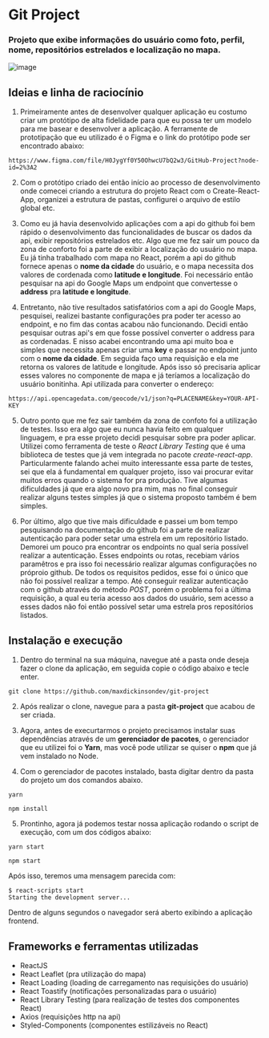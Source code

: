 # Git Project

### Projeto que exibe informações do usuário como foto, perfil, nome, repositórios estrelados e localização no mapa.

![image](https://user-images.githubusercontent.com/59968647/90522998-c3f62100-e142-11ea-8005-aa35fd9e28e2.png)

## Ideias e linha de raciocínio

1. Primeiramente antes de desenvolver qualquer aplicação eu costumo criar um protótipo de alta fidelidade para que eu possa ter um modelo para me basear e desenvolver a aplicação. A ferramente de prototipação que eu utilizado é o Figma e o link do protótipo pode ser encontrado abaixo: 

```
https://www.figma.com/file/H0JygYf0Y50OhwcU7bQ2w3/GitHub-Project?node-id=2%3A2
```

2. Com o protótipo criado dei então início ao processo de desenvolvimento onde comecei criando a estrutura do projeto React com o Create-React-App, organizei a estrutura de pastas, configurei o arquivo de estilo global etc.

3. Como eu já havia desenvolvido aplicações com a api do github foi bem rápido o desenvolvimento das funcionalidades de buscar os dados da api, exibir repositórios estrelados etc. Algo que me fez sair um pouco da zona de conforto foi a parte de exibir a localização do usuário no mapa. Eu já tinha trabalhado com mapa no React, porém a api do github fornece apenas o **nome da cidade** do usuário, e o mapa necessita dos valores de cordenada como **latitude e longitude**. Foi necessário então pesquisar na api do Google Maps um endpoint que convertesse o **address** pra **latitude e longitude**.

4. Entretanto, não tive resultados satisfatórios com a api do Google Maps, pesquisei, realizei bastante configurações pra poder ter acesso ao endpoint, e no fim das contas acabou não funcionando. Decidi então pesquisar outras api's em que fosse possível converter o address para as cordenadas. E nisso acabei encontrando uma api muito boa e simples que necessita apenas criar uma **key** e passar no endpoint junto com o **nome da cidade**. Em seguida faço uma requisição e ela me retorna os valores de latitude e longitude. Após isso só precisaria aplicar esses valores no componente de mapa e já teríamos a localização do usuário bonitinha. Api utilizada para converter o endereço: 

```
https://api.opencagedata.com/geocode/v1/json?q=PLACENAME&key=YOUR-API-KEY
```

5. Outro ponto que me fez sair também da zona de confoto foi a utilização de testes. Isso era algo que eu nunca havia feito em qualquer linguagem, e pra esse projeto decidi pesquisar sobre pra poder aplicar. Utilizei como ferramenta de teste o *React Library Testing* que é uma biblioteca de testes que já vem integrada no pacote *create-react-app*.
Particularmente falando achei muito interessante essa parte de testes, sei que ela á fundamental em qualquer projeto, isso vai procurar evitar muitos erros quando o sistema for pra produção. Tive algumas dificuldades já que era algo novo pra mim, mas no final conseguir realizar alguns testes simples já que o sistema proposto também é bem simples.

6. Por último, algo que tive mais dificuldade e passei um bom tempo pesquisando na documentação do github foi a parte de realizar autenticação para poder setar uma estrela em um repositório listado. Demorei um pouco pra encontrar os endpoints no qual seria possível realizar a autenticação. Esses endpoints ou rotas, recebiam vários paramêtros e pra isso foi necessário realizar algumas configurações no próproio github. De todos os requisitos pedidos, esse foi o único que não foi possível realizar a tempo. Até conseguir realizar autenticação com o github através do método *POST*, porém o problema foi a última requisição, a qual eu teria acesso aos dados do usuário, sem acesso a esses dados não foi então possível setar uma estrela pros repositórios listados.

## Instalação e execução

1. Dentro do terminal na sua máquina, navegue até a pasta onde deseja fazer o clone da aplicação, em seguida copie o código abaixo e tecle enter.

```
git clone https://github.com/maxdickinsondev/git-project
```
2. Após realizar o clone, navegue para a pasta **git-project** que acabou de ser criada.

3. Agora, antes de execurtarmos o projeto precisamos instalar suas dependências através de um **gerenciador de pacotes**, o gerenciador que eu utilizei foi o **Yarn**, mas você pode utilizar se quiser o **npm** que já vem instalado no Node.

4. Com o gerenciador de pacotes instalado, basta digitar dentro da pasta do projeto um dos comandos abaixo.

```
yarn 
```
```
npm install
```

5. Prontinho, agora já podemos testar nossa aplicação rodando o script de execução, com um dos códigos abaixo:

```
yarn start
```
```
npm start
```
Após isso, teremos uma mensagem parecida com:

```
$ react-scripts start
Starting the development server...
```

Dentro de alguns segundos o navegador será aberto exibindo a aplicação frontend.

## Frameworks e ferramentas utilizadas

- ReactJS
- React Leaflet (pra utilização do mapa)
- React Loading (loading de carregamento nas requisições do usuário)
- React Toastify (notificações personalizadas para o usuário)
- React Library Testing (para realização de testes dos componentes React)
- Axios (requisições http na api)
- Styled-Components (componentes estilizáveis no React)
